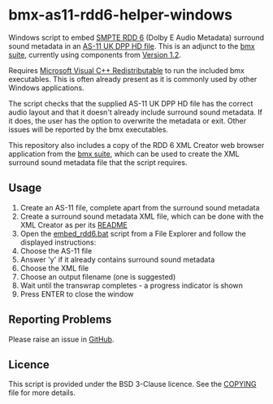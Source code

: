# bmx-as11-rdd6-helper-windows

Windows script to embed [SMPTE RDD 6](https://ieeexplore.ieee.org/document/7290141) (Dolby E Audio Metadata) surround sound metadata in an [AS-11 UK DPP HD file](https://amwa-tv.github.io/AS-11_UK_DPP_HD/AMWA_AS_11_UK_DPP_HD.html). This is an adjunct to the [bmx suite](https://github.com/bbc/bmx), currently using components from [Version 1.2](https://github.com/bbc/bmx/releases/tag/v1.2).

Requires [Microsoft Visual C++ Redistributable](https://learn.microsoft.com/en-us/cpp/windows/latest-supported-vc-redist) to run the included bmx executables. This is often already present as it is commonly used by other Windows applications.

The script checks that the supplied AS-11 UK DPP HD file has the correct audio layout and that it doesn't already include surround sound metadata. If it does, the user has the option to overwrite the metadata or exit. Other issues will be reported by the bmx executables.

This repository also includes a copy of the RDD 6 XML Creator web browser application from the [bmx suite](https://github.com/bbc/bmx), which can be used to create the XML surround sound metadata file that the script requires.

## Usage

1. Create an AS-11 file, complete apart from the surround sound metadata
2. Create a surround sound metadata XML file, which can be done with the XML Creator as per its [README](rdd6_xml_creator/README.md)
3. Open the [embed_rdd6.bat](embed_rdd6.bat) script from a File Explorer and follow the displayed instructions:
4. Choose the AS-11 file
5. Answer 'y' if it already contains surround sound metadata
6. Choose the XML file
7. Choose an output filename (one is suggested)
8. Wait until the transwrap completes - a progress indicator is shown
9. Press ENTER to close the window

## Reporting Problems

Please raise an issue in [GitHub](https://github.com/bbc/bmx-as11-rdd6-helper-windows/issues).

## Licence

This script is provided under the BSD 3-Clause licence. See the [COPYING](COPYING) file for more details.
